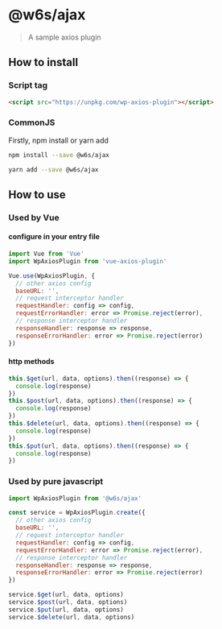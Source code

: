 # @w6s/ajax

> A sample axios plugin

## How to install

### Script tag

```html
<script src="https://unpkg.com/wp-axios-plugin"></script>
```

### CommonJS

Firstly, npm install or yarn add

```bash
npm install --save @w6s/ajax

yarn add --save @w6s/ajax
```

## How to use

### Used by Vue

####  configure in your entry file

```javascript
import Vue from 'Vue'
import WpAxiosPlugin from 'vue-axios-plugin'

Vue.use(WpAxiosPlugin, {
  // other axios config
  baseURL: '',
  // request interceptor handler
  requestHandler: config => config,
  requestErrorHandler: error => Promise.reject(error),
  // response interceptor handler
  responseHandler: response => response,
  responseErrorHandler: error => Promise.reject(error)
})
```

#### http methods

```javascript
this.$get(url, data, options).then((response) => {
  console.log(response)
})
this.$post(url, data, options).then((response) => {
  console.log(response)
})
this.$delete(url, data, options).then((response) => {
  console.log(response)
})
this.$put(url, data, options).then((response) => {
  console.log(response)
})
```

### Used by pure javascript

```javascript
import WpAxiosPlugin from '@w6s/ajax'

const service = WpAxiosPlugin.create({
  // other axios config
  baseURL: '',
  // request interceptor handler
  requestHandler: config => config,
  requestErrorHandler: error => Promise.reject(error),
  // response interceptor handler
  responseHandler: response => response,
  responseErrorHandler: error => Promise.reject(error)
})

service.$get(url, data, options)
service.$post(url, data, options)
service.$put(url, data, options)
service.$delete(url, data, options)
```